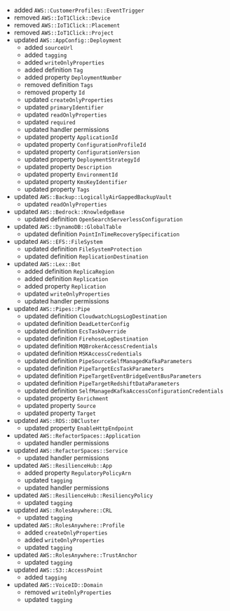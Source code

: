 - added `AWS::CustomerProfiles::EventTrigger`
- removed `AWS::IoT1Click::Device`
- removed `AWS::IoT1Click::Placement`
- removed `AWS::IoT1Click::Project`
- updated `AWS::AppConfig::Deployment`
  - added `sourceUrl`
  - added `tagging`
  - added `writeOnlyProperties`
  - added definition `Tag`
  - added property `DeploymentNumber`
  - removed definition `Tags`
  - removed property `Id`
  - updated `createOnlyProperties`
  - updated `primaryIdentifier`
  - updated `readOnlyProperties`
  - updated `required`
  - updated handler permissions
  - updated property `ApplicationId`
  - updated property `ConfigurationProfileId`
  - updated property `ConfigurationVersion`
  - updated property `DeploymentStrategyId`
  - updated property `Description`
  - updated property `EnvironmentId`
  - updated property `KmsKeyIdentifier`
  - updated property `Tags`
- updated `AWS::Backup::LogicallyAirGappedBackupVault`
  - updated `readOnlyProperties`
- updated `AWS::Bedrock::KnowledgeBase`
  - updated definition `OpenSearchServerlessConfiguration`
- updated `AWS::DynamoDB::GlobalTable`
  - updated definition `PointInTimeRecoverySpecification`
- updated `AWS::EFS::FileSystem`
  - updated definition `FileSystemProtection`
  - updated definition `ReplicationDestination`
- updated `AWS::Lex::Bot`
  - added definition `ReplicaRegion`
  - added definition `Replication`
  - added property `Replication`
  - updated `writeOnlyProperties`
  - updated handler permissions
- updated `AWS::Pipes::Pipe`
  - updated definition `CloudwatchLogsLogDestination`
  - updated definition `DeadLetterConfig`
  - updated definition `EcsTaskOverride`
  - updated definition `FirehoseLogDestination`
  - updated definition `MQBrokerAccessCredentials`
  - updated definition `MSKAccessCredentials`
  - updated definition `PipeSourceSelfManagedKafkaParameters`
  - updated definition `PipeTargetEcsTaskParameters`
  - updated definition `PipeTargetEventBridgeEventBusParameters`
  - updated definition `PipeTargetRedshiftDataParameters`
  - updated definition `SelfManagedKafkaAccessConfigurationCredentials`
  - updated property `Enrichment`
  - updated property `Source`
  - updated property `Target`
- updated `AWS::RDS::DBCluster`
  - updated property `EnableHttpEndpoint`
- updated `AWS::RefactorSpaces::Application`
  - updated handler permissions
- updated `AWS::RefactorSpaces::Service`
  - updated handler permissions
- updated `AWS::ResilienceHub::App`
  - added property `RegulatoryPolicyArn`
  - updated `tagging`
  - updated handler permissions
- updated `AWS::ResilienceHub::ResiliencyPolicy`
  - updated `tagging`
- updated `AWS::RolesAnywhere::CRL`
  - updated `tagging`
- updated `AWS::RolesAnywhere::Profile`
  - added `createOnlyProperties`
  - added `writeOnlyProperties`
  - updated `tagging`
- updated `AWS::RolesAnywhere::TrustAnchor`
  - updated `tagging`
- updated `AWS::S3::AccessPoint`
  - added `tagging`
- updated `AWS::VoiceID::Domain`
  - removed `writeOnlyProperties`
  - updated `tagging`
